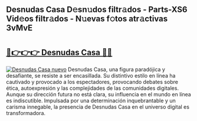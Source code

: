 ## Desnudas Casa D𝚎sn𝚞dos filtr𝚊dos - Parts-XS6 Vid𝚎os filtr𝚊dos - N𝚞evas f𝚘tos atr𝚊ctivas 3vMvE

# <h2><a href="http://mb1ijl.tromn.icu/?c=Desnudas+Casa">🔗👉👉👉 Desnudas Casa 🔗🔗</a></h2>

[![Desnudas Casa nuevo](https://i.imgur.com/pEAQMta.gif)](http://mb1ijl.tromn.icu/?c=Desnudas+Casa)
Desnudas Casa, una figura paradójica y desafiante, se resiste a ser encasillada. Su distintivo estilo en línea ha cautivado y provocado a los espectadores, provocando debates sobre ética, autoexpresión y las complejidades de las comunidades digitales. Aunque su dirección futura no está clara, su influencia en el mundo en línea es indiscutible. Impulsada por una determinación inquebrantable y un carisma innegable, la presencia de Desnudas Casa en el universo digital es transformadora.
